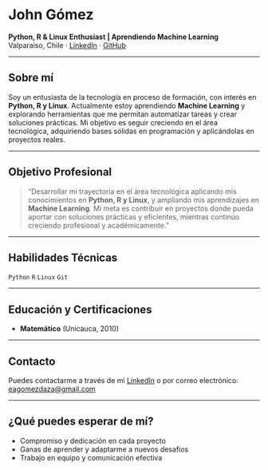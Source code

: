 # John Gómez

**Python, R & Linux Enthusiast | Aprendiendo Machine Learning**  
Valparaiso, Chile · [LinkedIn](https://www.linkedin.com/in/eagomezdaza/) · [GitHub](https://github.com/eagomezdaza)

---

## Sobre mí

Soy un entusiasta de la tecnología en proceso de formación, con interés en **Python, R y Linux**. Actualmente estoy aprendiendo **Machine Learning** y explorando herramientas que me permitan automatizar tareas y crear soluciones prácticas. Mi objetivo es seguir creciendo en el área tecnológica, adquiriendo bases sólidas en programación y aplicándolas en proyectos reales.

---

## Objetivo Profesional

> “Desarrollar mi trayectoria en el área tecnológica aplicando mis conocimientos en **Python, R y Linux**, y ampliando mis aprendizajes en **Machine Learning**. Mi meta es contribuir en proyectos donde pueda aportar con soluciones prácticas y eficientes, mientras continúo creciendo profesional y académicamente.”

---

## Habilidades Técnicas

`Python` `R` `Linux` `Git`

---

## Educación y Certificaciones

- **Matemático** (Unicauca, 2010)
---

## Contacto

Puedes contactarme a través de mi [LinkedIn](https://www.linkedin.com/in/eagomezdaza/) o por correo electrónico: [eagomezdaza@gmail.com](eagomezdaza@gmail.com)

---

## ¿Qué puedes esperar de mí?

- Compromiso y dedicación en cada proyecto
- Ganas de aprender y adaptarme a nuevos desafíos
- Trabajo en equipo y comunicación efectiva

